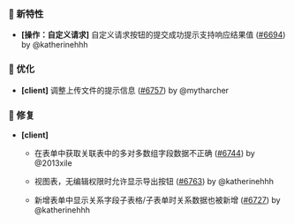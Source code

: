 ### 🎉 新特性

- **[操作：自定义请求]** 自定义请求按钮的提交成功提示支持响应结果值 ([#6694](https://github.com/nocobase/nocobase/pull/6694)) by @katherinehhh

### 🚀 优化

- **[client]** 调整上传文件的提示信息 ([#6757](https://github.com/nocobase/nocobase/pull/6757)) by @mytharcher

### 🐛 修复

- **[client]**
  - 在表单中获取关联表中的多对多数组字段数据不正确 ([#6744](https://github.com/nocobase/nocobase/pull/6744)) by @2013xile

  - 视图表，无编辑权限时允许显示导出按钮 ([#6763](https://github.com/nocobase/nocobase/pull/6763)) by @katherinehhh

  - 新增表单中显示关系字段子表格/子表单时关系数据也被新增 ([#6727](https://github.com/nocobase/nocobase/pull/6727)) by @katherinehhh

